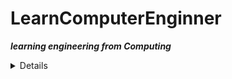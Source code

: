 <h1>
  LearnComputerEnginner
</h1>




***learning engineering from Computing***

<details>
  <ul>
 <dl>Python</dl>
<dl> HTML</dl>
 <dl>CSS</dl>
<dl> JS</dl>
<dl> React</dl>
<dl> Flask</dl>
<dl> Django</dl>
<dl> ROS</dl>
<dl> Ubuntu</dl>
<dl> MQTT</dl>
<dl> Raspberry</dl>
<dl> Kali Linux</dl>
<dl> VHDL-FPGA</dl>
    </ul>
</details>
